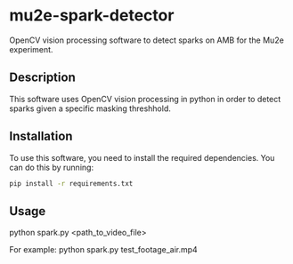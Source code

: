 # mu2e-spark-detector

OpenCV vision processing software to detect sparks on AMB for the Mu2e experiment.

## Description

This software uses OpenCV vision processing in python in order to detect sparks given a specific masking threshhold.

## Installation

To use this software, you need to install the required dependencies. You can do this by running:

```sh
pip install -r requirements.txt
```
## Usage
python spark.py <path_to_video_file>

For example: python spark.py test_footage_air.mp4
